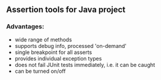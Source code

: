 ## Assertion tools for Java project

### Advantages:

* wide range of methods
* supports debug info, processed 'on-demand'
* single breakpoint for all asserts
* provides individual exception types
* does not fail JUnit tests immediately, i.e. it can be caught
* can be turned on/off
